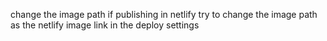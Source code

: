 change the image path
if publishing in netlify try to change the image path as the netlify image link in the deploy settings
